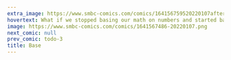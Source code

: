 ```yaml
---
extra_image: https://www.smbc-comics.com/comics/164156759520220107after.png
hovertext: What if we stopped basing our math on numbers and started basing it on FRIENDSHIP?
image: https://www.smbc-comics.com/comics/1641567486-20220107.png
next_comic: null
prev_comic: todo-3
title: Base
---
```


